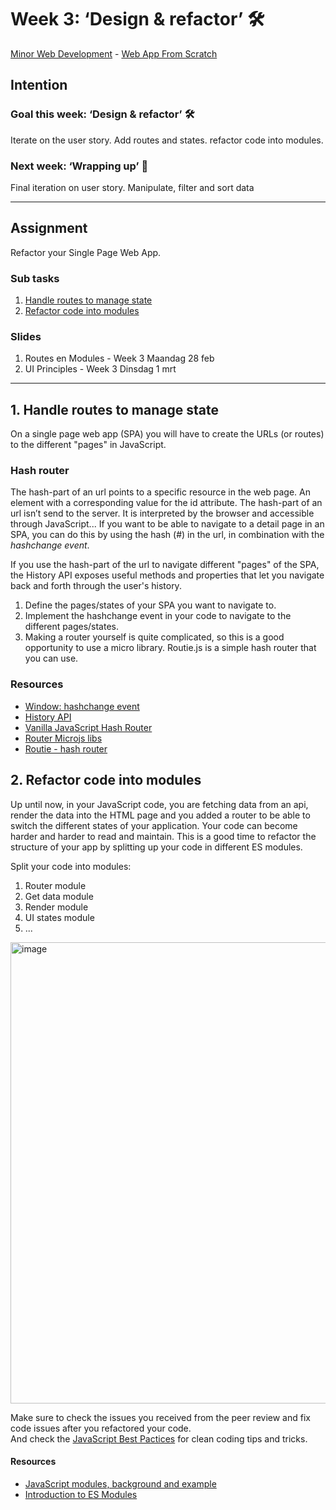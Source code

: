 # Week 3: ‘Design & refactor’ 🛠

[Minor Web Development](https://github.com/cmda-minor-web/) - [Web App From Scratch](https://github.com/cmda-minor-web/web-app-from-scratch-2122)

## Intention

### Goal this week: ‘Design & refactor’ 🛠

Iterate on the user story. Add routes and states. refactor code into modules.

### Next week: ‘Wrapping up’ 🎁

Final iteration on user story. Manipulate, filter and sort data

---

## Assignment

Refactor your Single Page Web App.

### Sub tasks

1. [Handle routes to manage state](#1-handle-routes-to-manage-state)
2. [Refactor code into modules](#2-refactor-code-into-modules)

### Slides

1. Routes en Modules - Week 3 Maandag 28 feb
2. UI Principles - Week 3 Dinsdag 1 mrt

--- 

## 1. Handle routes to manage state 

On a single page web app (SPA) you will have to create the URLs (or routes) to the different "pages" in JavaScript. 

### Hash router

The hash-part of an url points to a specific resource in the web page. An element with a corresponding value for the id attribute. The hash-part of an url isn’t send to the server. It is interpreted by the browser and accessible through JavaScript... If you want to be able to navigate to a detail page in an SPA, you can do this by using the hash (#) in the url, in combination with the _hashchange event_.

If you use the hash-part of the url to navigate different "pages" of the SPA, the History API exposes useful methods and properties that let you navigate back and forth through the user's history.

1. Define the pages/states of your SPA you want to navigate to.  
2. Implement the hashchange event in your code to navigate to the different pages/states.
3. Making a router yourself is quite complicated, so this is a good opportunity to use a micro library. Routie.js is a simple hash router that you can use.

### Resources

- [Window: hashchange event](https://developer.mozilla.org/en-US/docs/Web/API/Window/hashchange_event)
- [History API](https://developer.mozilla.org/en-US/docs/Web/API/History_API)
- [Vanilla JavaScript Hash Router](https://dev.to/aminnairi/a-router-without-a-web-server-in-vanilla-javascript-3bmg)  
- [Router Microjs libs](http://microjs.com/#router)
- [Routie - hash router](http://projects.jga.me/routie/)  



## 2. Refactor code into modules 

Up until now, in your JavaScript code, you are fetching data from an api, render the data into the HTML page and you added a router to be able to switch the different states of your application. Your code can become harder and harder to read and maintain. This is a good time to refactor the structure of your app by splitting up your code in different ES modules. 

Split your code into modules:
1. Router module
2. Get data module
3. Render module
4. UI states module
5. ... 

<img width="738" alt="image" src="https://user-images.githubusercontent.com/1391509/155955513-c87f78a1-3c59-4ddf-bf8b-539fdc4cf2a1.png">

Make sure to check the issues you received from the peer review and fix code issues after you refactored your code.    
And check the [JavaScript Best Pactices](https://github.com/cmda-minor-web/best-practices/blob/master/javascript.md) for clean coding tips and tricks.

#### Resources

- [JavaScript modules, background and example](https://developer.mozilla.org/en-US/docs/Web/JavaScript/Guide/Modules)
- [Introduction to ES Modules](https://flaviocopes.com/es-modules/)    


